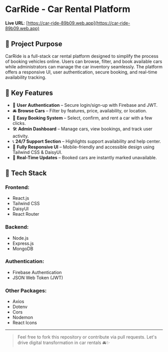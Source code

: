 # CarRide - Car Rental Platform

**Live URL**: [https://car-ride-89b09.web.app](https://car-ride-89b09.web.app)

## 🚗 Project Purpose

CarRide is a full-stack car rental platform designed to simplify the process of booking vehicles online. Users can browse, filter, and book available cars while administrators can manage the car inventory seamlessly. The platform offers a responsive UI, user authentication, secure booking, and real-time availability tracking.

## 🌟 Key Features

- 🔐 **User Authentication** – Secure login/sign-up with Firebase and JWT.
- 🚘 **Browse Cars** – Filter by features, price, availability, or location.
- 📅 **Easy Booking System** – Select, confirm, and rent a car with a few clicks.
- 🛠️ **Admin Dashboard** – Manage cars, view bookings, and track user activity.
- 📞 **24/7 Support Section** – Highlights support availability and help center.
- 🎨 **Fully Responsive UI** – Mobile-friendly and accessible design using Tailwind CSS & DaisyUI.
- 🔄 **Real-Time Updates** – Booked cars are instantly marked unavailable.

## 🧰 Tech Stack

### Frontend:
- React.js
- Tailwind CSS
- DaisyUI
- React Router 

### Backend:
- Node.js
- Express.js
- MongoDB 

### Authentication:
- Firebase Authentication
- JSON Web Token (JWT)

### Other Packages:
- Axios
- Dotenv
- Cors
- Nodemon
- React Icons


---

> Feel free to fork this repository or contribute via pull requests. Let's drive digital transformation in car rentals 🚘✨
